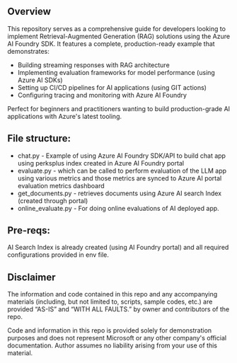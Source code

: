 
## Overview
This repository serves as a comprehensive guide for developers looking to implement Retrieval-Augmented Generation (RAG) solutions using the Azure AI Foundry SDK. It features a complete, production-ready example that demonstrates:

- Building streaming responses with RAG architecture 
- Implementing evaluation frameworks for model performance (using Azure AI SDKs)
- Setting up CI/CD pipelines for AI applications (using GIT actions)
- Configuring tracing and monitoring with Azure AI Foundry

Perfect for beginners and practitioners wanting to build production-grade AI applications with Azure's latest tooling.

## File structure: 
- chat.py - Example of using Azure AI Foundry SDK/API to build chat app using perksplus index created in Azure AI Foundry portal
- evaluate.py - which can be called to perform evaluation of the LLM app using various metrics and those metrics are synced to Azure AI portal evaluation metrics dashboard
- get_documents.py - retrieves documents using Azure AI search Index (created through portal)
- online_evaluate.py - For doing online evaluations of AI deployed app.

## Pre-reqs:
AI Search Index is already created (using AI Foundry portal) and all required configurations provided in env file.


## Disclaimer
The information and code contained in this repo and any accompanying materials (including, but not limited to, scripts, sample codes, etc.) are provided “AS-IS” and “WITH ALL FAULTS.” by owner and contributors of the repo. 

Code and information in this repo is provided solely for demonstration purposes and does not represent Microsoft or any other company's official documentation. Author assumes no liability arising from your use of this material.